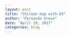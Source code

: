 ```yaml
---
layout: post
title: "Chilean map with d3"
author: "Fernando Greve"
date: "April 19, 2017"
categories: blog
---
```

<script src="//code.jquery.com/jquery.js"></script>

<style>

.land {
  fill: #222;
}

.county-boundary {
  fill: none;
  stroke: #fff;
  stroke-width: .5px;
}

.state-boundary {
  fill: none;
  stroke: #fff;
}

.border {
  stroke: #000;
  fill: none;

}
.graticule {
  fill: none;
  stroke: #777;
  stroke-width: .5px;
  stroke-opacity: .5;
}

</style>

<div id='d3div'></div>

<script src="http://d3js.org/d3.v3.min.js"></script>
<script src="http://d3js.org/topojson.v1.min.js"></script>
<script src="https://rawgit.com/rveciana/d3-composite-projections/v0.4.0/transverseMercatorChile-proj.min.js"></script>
<script>

//var width = 300,    height = 700;

var width = $("#d3div").width(),
    height = 700;

var projection = d3.geo.transverseMercatorChile()
    .translate([width / 2, height / 2]);

var path = d3.geo.path()
    .projection(projection);

var svg = d3.select("#d3div").append("svg")
    .attr("width", width)
    .attr("height", height);

d3.json("https://rawgit.com/rveciana/5919944/raw/c7f93e1500e11b536ad39ef80c1137d84b191229/chile.json", function(error, chile) {
  var land = topojson.feature(chile, chile.objects.chile);

    svg.selectAll(".region")
      .data(land.features)
      .enter()
      .append("path")
      .attr("d", path)
      .style("stroke","#000")
      .style("stroke-width",".5px")
      .style("fill","#aca")
      .attr("class","region")
      .on("mouseover", function(d,i) {
        d3.select(this)
          .transition()
          .style("fill", "red");
        })
      .on("mouseout", function(d,i) {
        d3.select(this)
          .transition()
          .style("fill", "#aca");
        });

        svg
          .append("path")
            .style("fill","none")
            .style("stroke","#000")
            .attr("d", projection.getCompositionBorders());

});


</script>
